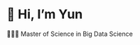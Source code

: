 # 👋 Hi, I’m Yun
👩🏻‍💻  Master of Science in Big Data Science





<!---
yunn246/yunn246 is a ✨ special ✨ repository because its `README.md` (this file) appears on your GitHub profile.
You can click the Preview link to take a look at your changes.
--->
